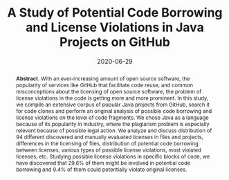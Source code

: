 ---
title: "A Study of Potential Code Borrowing and License Violations in Java Projects on GitHub"
authors: '<i>Yaroslav Golubev, Maria Eliseeva, Nikita Povarov, and Timofey Bryksin</i>'
collection: publications
permalink: /publication/2020-06-29-license-violations
date: 2020-06-29
venue: "proceedings of <b>MSR'20</b>"
paperurl: 'https://doi.org/10.1145/3379597.3387455'
pdf: 'https://arxiv.org/abs/2002.05237'
video: 'https://www.youtube.com/watch?v=zfp0v8D7esQ'
abstract: '<p><b>Abstract</b>. With an ever-increasing amount of open source software, the popularity of services like GitHub that facilitate code reuse, and common misconceptions about the licensing of open source software, the problem of license violations in the code is getting more and more prominent. In this study, we compile an extensive corpus of popular Java projects from GitHub, search it for code clones and perform an original analysis of possible code borrowing and license violations on the level of code fragments. We chose Java as a language because of its popularity in industry, where the plagiarism problem is especially relevant because of possible legal action. We analyze and discuss distribution of 94 different discovered and manually evaluated licenses in files and projects, differences in the licensing of files, distribution of potential code borrowing between licenses, various types of possible license violations, most violated licenses, etc. Studying possible license violations in specific blocks of code, we have discovered that 29.6% of them might be involved in potential code borrowing and 9.4% of them could potentially violate original licenses.</p>'
---